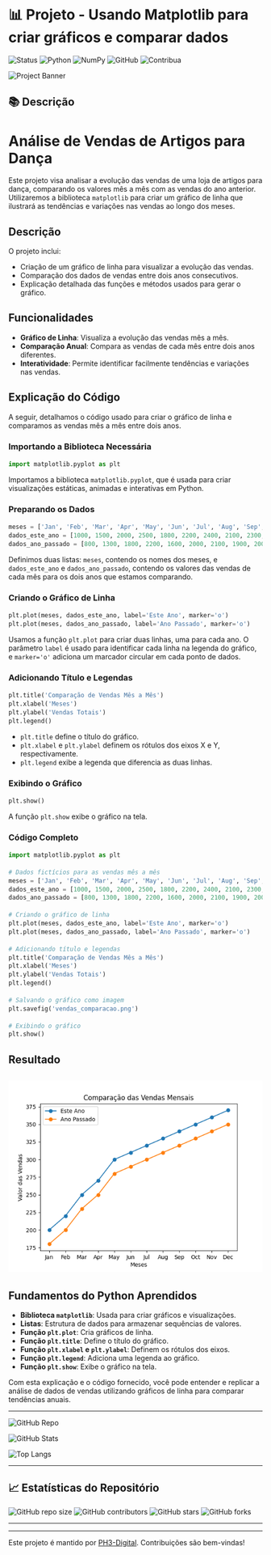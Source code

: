 # 📊 Projeto - Usando Matplotlib para criar gráficos e comparar dados

![Status](https://img.shields.io/badge/status-active-brightgreen)
![Python](https://img.shields.io/badge/Python-3.x-blue)
![NumPy](https://img.shields.io/badge/NumPy-1.21-green)
![GitHub](https://img.shields.io/badge/GitHub-Repo-yellow)
![Contribua](https://img.shields.io/badge/Contribua-Welcome-brightgreen)


![Project Banner](https://source.unsplash.com/random/800x200?coding)


## 📚 Descrição
# Análise de Vendas de Artigos para Dança

Este projeto visa analisar a evolução das vendas de uma loja de artigos para dança, comparando os valores mês a mês com as vendas do ano anterior. Utilizaremos a biblioteca `matplotlib` para criar um gráfico de linha que ilustrará as tendências e variações nas vendas ao longo dos meses.

## Descrição

O projeto inclui:
- Criação de um gráfico de linha para visualizar a evolução das vendas.
- Comparação dos dados de vendas entre dois anos consecutivos.
- Explicação detalhada das funções e métodos usados para gerar o gráfico.

## Funcionalidades

- **Gráfico de Linha**: Visualiza a evolução das vendas mês a mês.
- **Comparação Anual**: Compara as vendas de cada mês entre dois anos diferentes.
- **Interatividade**: Permite identificar facilmente tendências e variações nas vendas.

## Explicação do Código

A seguir, detalhamos o código usado para criar o gráfico de linha e comparamos as vendas mês a mês entre dois anos.

### Importando a Biblioteca Necessária

```python
import matplotlib.pyplot as plt
```
Importamos a biblioteca `matplotlib.pyplot`, que é usada para criar visualizações estáticas, animadas e interativas em Python.

### Preparando os Dados

```python
meses = ['Jan', 'Feb', 'Mar', 'Apr', 'May', 'Jun', 'Jul', 'Aug', 'Sep', 'Oct', 'Nov', 'Dec']
dados_este_ano = [1000, 1500, 2000, 2500, 1800, 2200, 2400, 2100, 2300, 2600, 2700, 3000]
dados_ano_passado = [800, 1300, 1800, 2200, 1600, 2000, 2100, 1900, 2000, 2400, 2500, 2800]
```
Definimos duas listas: `meses`, contendo os nomes dos meses, e `dados_este_ano` e `dados_ano_passado`, contendo os valores das vendas de cada mês para os dois anos que estamos comparando.

### Criando o Gráfico de Linha

```python
plt.plot(meses, dados_este_ano, label='Este Ano', marker='o')
plt.plot(meses, dados_ano_passado, label='Ano Passado', marker='o')
```
Usamos a função `plt.plot` para criar duas linhas, uma para cada ano. O parâmetro `label` é usado para identificar cada linha na legenda do gráfico, e `marker='o'` adiciona um marcador circular em cada ponto de dados.

### Adicionando Título e Legendas

```python
plt.title('Comparação de Vendas Mês a Mês')
plt.xlabel('Meses')
plt.ylabel('Vendas Totais')
plt.legend()
```
- `plt.title` define o título do gráfico.
- `plt.xlabel` e `plt.ylabel` definem os rótulos dos eixos X e Y, respectivamente.
- `plt.legend` exibe a legenda que diferencia as duas linhas.

### Exibindo o Gráfico

```python
plt.show()
```
A função `plt.show` exibe o gráfico na tela.

### Código Completo

```python
import matplotlib.pyplot as plt

# Dados fictícios para as vendas mês a mês
meses = ['Jan', 'Feb', 'Mar', 'Apr', 'May', 'Jun', 'Jul', 'Aug', 'Sep', 'Oct', 'Nov', 'Dec']
dados_este_ano = [1000, 1500, 2000, 2500, 1800, 2200, 2400, 2100, 2300, 2600, 2700, 3000]
dados_ano_passado = [800, 1300, 1800, 2200, 1600, 2000, 2100, 1900, 2000, 2400, 2500, 2800]

# Criando o gráfico de linha
plt.plot(meses, dados_este_ano, label='Este Ano', marker='o')
plt.plot(meses, dados_ano_passado, label='Ano Passado', marker='o')

# Adicionando título e legendas
plt.title('Comparação de Vendas Mês a Mês')
plt.xlabel('Meses')
plt.ylabel('Vendas Totais')
plt.legend()

# Salvando o gráfico como imagem
plt.savefig('vendas_comparacao.png')

# Exibindo o gráfico
plt.show()
```
## Resultado

![Comparação de Vendas Mês a Mês](vendas_comparacao.png)
---

## Fundamentos do Python Aprendidos

- **Biblioteca `matplotlib`**: Usada para criar gráficos e visualizações.
- **Listas**: Estrutura de dados para armazenar sequências de valores.
- **Função `plt.plot`**: Cria gráficos de linha.
- **Função `plt.title`**: Define o título do gráfico.
- **Função `plt.xlabel` e `plt.ylabel`**: Definem os rótulos dos eixos.
- **Função `plt.legend`**: Adiciona uma legenda ao gráfico.
- **Função `plt.show`**: Exibe o gráfico na tela.

Com esta explicação e o código fornecido, você pode entender e replicar a análise de dados de vendas utilizando gráficos de linha para comparar tendências anuais.

---



![GitHub Repo](https://gh-card.dev/repos/PH3-Digital/ADA-Coders-2024.svg)

![GitHub Stats](https://github-readme-stats.vercel.app/api?username=PH3-Digital&show_icons=true&theme=radical)

![Top Langs](https://github-readme-stats.vercel.app/api/top-langs/?username=PH3-Digital&layout=compact&theme=radical)

---

## 📈 Estatísticas do Repositório

![GitHub repo size](https://img.shields.io/github/repo-size/PH3-Digital/ADA-Coders-2024)
![GitHub contributors](https://img.shields.io/github/contributors/PH3-Digital/ADA-Coders-2024)
![GitHub stars](https://img.shields.io/github/stars/PH3-Digital/ADA-Coders-2024?style=social)
![GitHub forks](https://img.shields.io/github/forks/PH3-Digital/ADA-Coders-2024?style=social)

---
---

Este projeto é mantido por [PH3-Digital](https://github.com/PH3-Digital). Contribuições são bem-vindas!